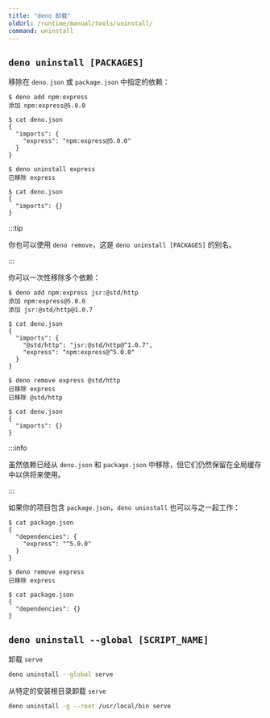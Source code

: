 ```yaml
---
title: "deno 卸载"
oldUrl: /runtime/manual/tools/uninstall/
command: uninstall
---
```


## `deno uninstall [PACKAGES]`

移除在 `deno.json` 或 `package.json` 中指定的依赖：

```shell
$ deno add npm:express
添加 npm:express@5.0.0

$ cat deno.json
{
  "imports": {
    "express": "npm:express@5.0.0"
  }
}
```

```shell
$ deno uninstall express
已移除 express

$ cat deno.json
{
  "imports": {}
}
```

:::tip

你也可以使用 `deno remove`，这是 `deno uninstall [PACKAGES]` 的别名。

:::

你可以一次性移除多个依赖：

```shell
$ deno add npm:express jsr:@std/http
添加 npm:express@5.0.0
添加 jsr:@std/http@1.0.7

$ cat deno.json
{
  "imports": {
    "@std/http": "jsr:@std/http@^1.0.7",
    "express": "npm:express@^5.0.0"
  }
}
```

```shell
$ deno remove express @std/http
已移除 express
已移除 @std/http

$ cat deno.json
{
  "imports": {}
}
```

:::info

虽然依赖已经从 `deno.json` 和 `package.json` 中移除，但它们仍然保留在全局缓存中以供将来使用。

:::

如果你的项目包含 `package.json`，`deno uninstall` 也可以与之一起工作：

```shell
$ cat package.json
{
  "dependencies": {
    "express": "^5.0.0"
  }
}

$ deno remove express
已移除 express

$ cat package.json
{
  "dependencies": {}
}
```

## `deno uninstall --global [SCRIPT_NAME]`

卸载 `serve`

```bash
deno uninstall --global serve
```

从特定的安装根目录卸载 `serve`

```bash
deno uninstall -g --root /usr/local/bin serve
```
